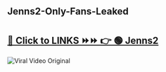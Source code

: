 
 ## Jenns2-Only-Fans-Leaked

# <h2><a href="https://clipsfans.com/Jenns2&ref=git">🔗 Click to LINKS ⏩⏩ 👉 🟢 Jenns2 </a></h2>

<a href="https://clipsfans.com/Jenns2&ref=git" rel="nofollow" data-target="animated-image.originalLink"><img src="https://i.ibb.co.com/xMMVF88/686577567.gif" alt="Viral Video Original" style="max-width: 100%; display: inline-block;" data-target="animated-image.originalImage"></a>
